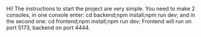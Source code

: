 Hi! The instructions to start the project are very simple.
You need to make 2 consoles, in one console enter: cd backend;npm install;npm run dev;
and in the second one: cd frontend;npm install;npm run dev;
Frontend will run on port 5173, backend on port 4444.
